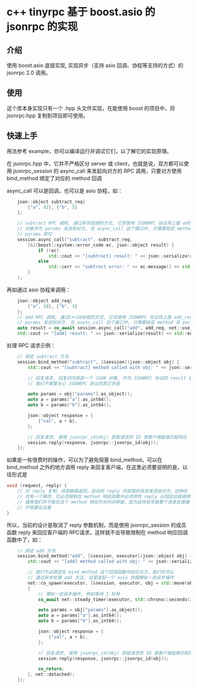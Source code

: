 
# c++ tinyrpc 基于 boost.asio 的 jsonrpc 的实现

## 介绍

使用 boost.asio 底层实现, 实现异步（支持 asio 回调、协程等支持的方式）的 jsonrpc 2.0 调用。

## 使用

这个库本身实现只有一个 .hpp 头文件实现，在能使用 boost 的项目中，将 jsonrpc.hpp 复制到项目即可使用。

## 快速上手

用法参考 example，你可以编译运行并调试它们，以了解它的实现原理。

在 jsonrpc.hpp 中，它并不严格区分 server 或 client，也就是说，双方都可以使用 jsonrpc_session 的 async_call 来发起向对方的 RPC 调用，只要对方使用 bind_method 绑定了对应的 method 回调

async_call 可以是回调，也可以是 asio 协程，如：

``` c++
    json::object subtract_req{
        {"a", 42}, {"b", 5}
    };

    // subtract RPC 调用, 通过异步回调的方式, 它将使用 JSONRPC 协议将上面 add_req
    // 对象作为 params 发送到对方, 在 async_call 这个接口中, 只需要给定 method 及
    // params 即可
    session.async_call("subtract", subtract_req,
        [&](boost::system::error_code ec, json::object result) {
            if (!ec)
                std::cout << "[subtract] result: " << json::serialize(result) << std::endl;
            else
                std::cerr << "subtract error: " << ec.message() << std::endl;
        }
    );
```

再如通过 asio 协程来调用：

``` c++
    json::object add_req{
        {"a", 10}, {"b", 3}
    };
    // add RPC 调用, 通过C++20协程的方式, 它将使用 JSONRPC 协议将上面 add_req 对象作为
    // params 发送到对方, 在 async_call 这个接口中, 只需要给定 method 及 params 即可
    auto result = co_await session.async_call("add", add_req, net::use_awaitable);
    std::cout << "[add] result: " << json::serialize(result) << std::endl;
```

处理 RPC 请求示例：

``` c++
    // 绑定 subtract 方法
    session.bind_method("subtract", [&session](json::object obj) {
        std::cout << "[subtract] method called with obj: " << json::serialize(obj) << "\n";

        // 回复请求, 回复的内容是一个 JSON 对象, 作为 JSONRPC 协议的 result 部分
        // 我们不需要关心 JSONRPC 协议的其它字段

        auto params = obj["params"].as_object();
        auto a = params["a"].as_int64();
        auto b = params["b"].as_int64();

        json::object response = {
            {"val", a + b},
        };

        // 回复请求, 使用 jsonrpc_id(obj) 获取请求的 ID 使客户端能够匹配响应
        session.reply(response, jsonrpc::jsonrpc_id(obj));
    });
```

如果是一些很费时的操作，可以为了避免阻塞 bind_method，可以在 bind_method 之外的地方调用 reply 来回复客户端，在这里必须要说明的是，以往形式是

``` c++
void (request, reply) {
    // 对 reply 复制，待函数据返回，自动将 reply 内赋值的信息发送给对方，这种形
    // 式有一个麻烦，它必须限制在 method 响应函数中必须修改 reply 以回应远程调用
    // 通常我们并不能在这个 method 响应作长时间停留，因为这样会导致整个消息处理循
    // 环阻塞在这里
}
```

所以，当前的设计是取消了 reply 参数机制，而是使用 jsonrpc_session 的成员函数 reply 来回应客户端的 RPC请求，这样就不会导致限制在 method 响应回调函数中了，如：

``` c++
    // 绑定 add 方法
    session.bind_method("add", [&session, executor](json::object obj) {
        std::cout << "[add] method called with obj: " << json::serialize(obj) << "\n";

        // 我们不必限定在 bind_method 这个回调函数中回应对方，我们亦可以
        // 通过异步处理 add 方法, 这里发起一个 asio 协程模拟一些异步操作
        net::co_spawn(executor, [&session, executor, obj = std::move(obj)]() mutable -> net::awaitable<void>
        {
            // 模拟一些异步操作, 例如等待 3 秒钟
            co_await net::steady_timer(executor, std::chrono::seconds(3)).async_wait(net::use_awaitable);

            auto params = obj["params"].as_object();
            auto a = params["a"].as_int64();
            auto b = params["b"].as_int64();

            json::object response = {
                {"val", a + b},
            };

            // 回复请求, 使用 jsonrpc_id(obj) 获取请求的 ID 使客户端能够匹配响应
            session.reply(response, jsonrpc::jsonrpc_id(obj));

            co_return;
        }, net::detached);
    });
```
